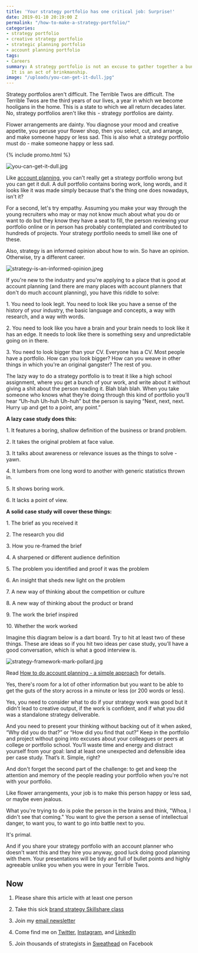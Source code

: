 ```yaml
---
title: 'Your strategy portfolio has one critical job: Surprise!'
date: 2019-01-10 20:19:00 Z
permalink: "/how-to-make-a-strategy-portfolio/"
categories:
- strategy portfolio
- creative strategy portfolio
- strategic planning portfolio
- account planning portfolio
tags:
- Careers
summary: A strategy portfolio is not an excuse to gather together a bunch of stuff.
  It is an act of brinkmanship.
image: "/uploads/you-can-get-it-dull.jpg"
---
```


Strategy portfolios aren't difficult. The Terrible Twos are difficult. The Terrible Twos are the third years of our lives, a year in which we become hooligans in the home. This is a state to which we all return decades later. No, strategy portfolios aren't like this  - strategy  portfolios are dainty.

Flower arrangements are dainty. You diagnose your mood and creative appetite, you peruse your flower shop, then you select, cut, and arrange, and make someone happy or less sad. This is also what a strategy portfolio must do - make someone happy or less sad.

{% include promo.html %}

![you-can-get-it-dull.jpg](/uploads/you-can-get-it-dull.jpg)

Like [account planning](https://www.markpollard.net/how-to-do-account-planning-a-simple-approach/), you can't really get a strategy portfolio wrong but you can get it dull. A dull portfolio contains boring work, long words, and it looks like it was made simply because that's the thing one does nowadays, isn't it?

For a second, let's try empathy. Assuming you make your way through the young recruiters who may or may not know much about what you do or want to do but they know they have a seat to fill, the person reviewing your portfolio online or in person has probably contemplated and contributed to hundreds of projects. Your strategy portfolio needs to smell like one of these.

Also, strategy is an informed opinion about how to win. So have an opinion. Otherwise, try a different career.

![strategy-is-an-informed-opinion.jpeg](/uploads/strategy-is-an-informed-opinion.jpeg)

If you're new to the industry and you're applying to a place that is good at account planning (and there are many places with account planners that don't do much account planning), you have this riddle to solve:

1\. You need to look legit. You need to look like you have a sense of the history of your industry, the basic language and concepts, a way with research, and a way with words.

2\. You need to look like you have a brain and your brain needs to look like it has an edge. It needs to look like there is something sexy and unpredictable going on in there.

3\. You need to look bigger than your CV. Everyone has a CV. Most people have a portfolio. How can you look bigger? How can you weave in other things in which you're an original gangster? The rest of you.

The lazy way to do a strategy portfolio is to treat it like a high school assignment, where you get a bunch of your work, and write about it without giving a shit about the person reading it. Blah blah blah. When you take someone who knows what they’re doing through this kind of portfolio you’ll hear “Uh-huh Uh-huh Uh-huh” but the person is saying “Next, next, next. Hurry up and get to a point, any point.”

**A lazy case study does this:**

1\. It features a boring, shallow definition of the business or brand problem.

2\. It takes the original problem at face value.

3\. It talks about awareness or relevance issues as the things to solve - yawn.

4\. It lumbers from one long word to another with generic statistics thrown in.

5\. It shows boring work.

6\. It lacks a point of view.

**A solid case study will cover these things:**

1\. The brief as you received it

2\. The research you did

3\. How you re-framed the brief

4\. A sharpened or different audience definition

5\. The problem you identified and proof it was the problem

6\. An insight that sheds new light on the problem

7\. A new way of thinking about the competition or culture

8\. A new way of thinking about the product or brand

9\. The work the brief inspired

10\. Whether the work worked


Imagine this diagram below is a dart board. Try to hit at least two of these things. These are ideas so if you hit two ideas per case study, you’ll have a good conversation, which is what a good interview is.

![strategy-framework-mark-pollard.jpg](/uploads/strategy-framework-mark-pollard.jpg)

Read [How to do account planning - a simple approach](https://www.markpollard.net/how-to-do-account-planning-a-simple-approach/) for details.

Yes, there's room for a lot of other information but you want to be able to get the guts of the story across in a minute or less (or 200 words or less).

Yes, you need to consider what to do if your strategy work was good but it didn't lead to creative output, if the work is confident, and if what you did was a standalone strategy deliverable.

And you need to present your thinking without backing out of it when asked, “Why did you do that?” or “How did you find that out?” Keep in the portfolio and project without going into excuses about your colleagues or peers at college or portfolio school. You’ll waste time and energy and distract yourself from your goal: land at least one unexpected and defensible idea per case study. That’s it. Simple, right?

And don't forget the second part of the challenge: to get and keep the attention and memory of the people reading your portfolio when you're not with your portfolio.

Like flower arrangements, your job is to make this person happy or less sad, or maybe even jealous.

What you're trying to do is poke the person in the brains and think, "Whoa, I didn't see that coming." You want to give the person a sense of intellectual danger, to want you, to want to go into battle next to you.

It's primal.

And if you share your strategy portfolio with an account planner who doesn't want this and they hire you anyway, good luck doing good planning with them. Your presentations will be tidy and full of bullet points and highly agreeable unlike you when you were in your Terrible Twos.

## **Now**

1. Please share this article with at least one person

2. Take this sick [brand strategy Skillshare class](http://skl.sh/markpollard)

3. Join my [email newsletter](https://markpollard.us1.list-manage.com/subscribe?u=dfb4c80f84a49d4cfc0d34490&id=c66948a2fc)

4. Come find me on [Twitter](http://www.twitter.com/markpollard), [Instagram](http://www.instagram.com/markpollard), and [LinkedIn](https://www.linkedin.com/in/markpollardstrategist/)

5. Join thousands of strategists in [Sweathead](http://www.sweathead.co) on Facebook